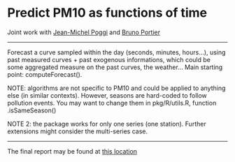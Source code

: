 # Predict PM10 as functions of time

Joint work with [Jean-Michel Poggi](http://www.math.u-psud.fr/~poggi/) and [Bruno Portier](http://lmi2.insa-rouen.fr/~bportier/)

---

Forecast a curve sampled within the day (seconds, minutes, hours...),
using past measured curves + past exogenous informations, which could be some aggregated
measure on the past curves, the weather... Main starting point: computeForecast().

NOTE: algorithms are not specific to PM10 and could be applied to anything else (in similar contexts).
However, seasons are hard-coded to follow pollution events.
You may want to change them in pkg/R/utils.R, function .isSameSeason()

NOTE 2: the package works for only one series (one station). Further extensions might consider the multi-series case.

---

The final report may be found at [this location](http://www.airnormand.fr/Publications/Publications-telechargeables/Rapports-d-etudes)
